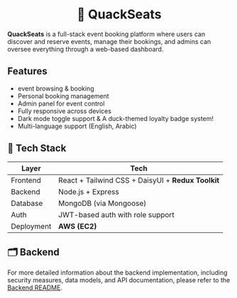 <div align="center">

# 🦆 QuackSeats

</div>


**QuackSeats** is a full-stack event booking platform where users can discover and reserve events, manage their bookings, and admins can oversee everything through a web-based dashboard.

## Features

* event browsing & booking
* Personal booking management
* Admin panel for event control
* Fully responsive across devices
* Dark mode toggle support & A duck-themed loyalty badge system!
* Multi-language support (English, Arabic)

## 🧱 Tech Stack

| Layer      | Tech                                                 |
| ---------- | ---------------------------------------------------- |
| Frontend   | React + Tailwind CSS + DaisyUI + **Redux Toolkit** |
| Backend    | Node.js + Express                                    |
| Database   | MongoDB (via Mongoose)                               |
| Auth       | JWT-based auth with role support                     |
| Deployment | **AWS (EC2)**        |

## 🗂️ Backend

For more detailed information about the backend implementation, including security measures, data models, and API documentation, please refer to the [Backend README](./BE/README.md).
